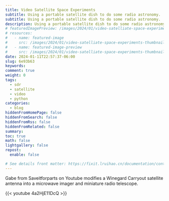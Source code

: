 ```yaml
---
title: Video Satellite Space Experiments
subtitle: Using a portable satellite dish to do some radio astronomy.
subtitle: Using a portable satellite dish to do some radio astronomy.
description: Using a portable satellite dish to do some radio astronomy.
# featuredImagePreview: /images/2024/01/video-satelliate-space-experiments-thumbnail.png
# resources:
#   - name: featured-image
#     src: /images/2024/01/video-satelliate-space-experiments-thumbnail.png
#   - name: featured-image-preview
#     src: /images/2024/01/video-satelliate-space-experiments-thumbnail.png
date: 2024-01-11T22:57:37-06:00
slug: 6e93b63
keywords:
comment: true
weight: 0
tags:
  - sdr
  - satellite
  - video
  - python
categories:
  - blog
hiddenFromHomePage: false
hiddenFromSearch: false
hiddenFromRss: false
hiddenFromRelated: false
summary:
toc: true
math: false
lightgallery: false
repost:
  enable: false

# See details front matter: https://fixit.lruihao.cn/documentation/content-management/introduction/#front-matter
---
```


<!--more-->

Gabe from Saveitforparts on Youtube modifies a Winegard Carryout satellite antenna into a microwave imager and miniature radio telescope.

{{< youtube 4a2HjE11DcQ >}}
